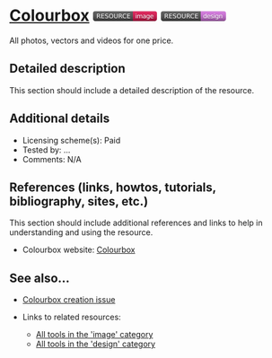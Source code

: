# [Colourbox](https://www.colourbox.com/)  [<img src="images/resource-image.png" align="bottom">](https://github.com/e-CLOSE/Toolbox/issues?q=label%3A02_RESOURCE+label%3Aimage) [<img src="images/resource-design.png" align="bottom">](https://github.com/e-CLOSE/Toolbox/issues?q=label%3A02_RESOURCE+label%3Adesign)

All photos, vectors and videos for one price.


## Detailed description

This section should include a detailed description of the resource.


## Additional details

- Licensing scheme(s): Paid
- Tested by: ...
- Comments: N/A


## References (links, howtos, tutorials, bibliography, sites, etc.)

This section should include additional references and links to help in
understanding and using the resource.

- Colourbox website: [Colourbox](https://www.colourbox.com/)


## See also...

- [Colourbox creation issue](https://github.com/e-CLOSE/Toolbox/issues/185)
- Links to related resources:

  - [All tools in the 'image' category](https://github.com/e-CLOSE/Toolbox/issues?q=label%3A02_RESOURCE+label%3Aimage)
  - [All tools in the 'design' category](https://github.com/e-CLOSE/Toolbox/issues?q=label%3A02_RESOURCE+label%3Adesign)

